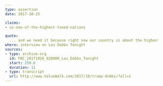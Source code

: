 ```yaml
---
type: assertion
date: 2017-10-25

claims:
- us-one-of-the-highest-taxed-nations

quote:
  ... and we need it because right now our country is about the highest taxed, or certainly one of the highest taxed in the world, and we can't have that, so we're going to have a country that's toward tho lower end.
where: interview on Lou Dobbs Tonight
sources:
- type: archive-org
  id: FBC_20171026_020000_Lou_Dobbs_Tonight
  start: 259.6
  duration: 11
- type: transcript
  url: http://www.ValueWalk.com/2017/10/trump-dobbs/?all=1
---
```

